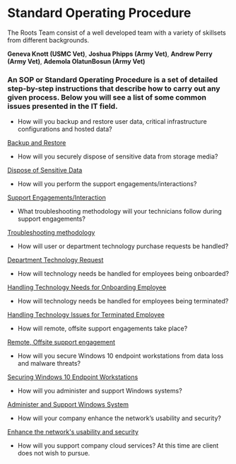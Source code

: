 # Standard Operating Procedure

The Roots Team consist of a well developed team with a variety of skillsets from different backgrounds. 

**Geneva Knott (USMC Vet)**, **Joshua Phipps (Army Vet)**, **Andrew Perry (Army Vet)**, **Ademola OlatunBosun (Army Vet)**

### An SOP or Standard Operating Procedure is a set of detailed step-by-step instructions that describe how to carry out any given process. Below you will see a list of some common issues presented in the IT field.

+ How will you backup and restore user data, critical infrastructure configurations and hosted data?

[Backup and Restore](https://github.com/THE-ROOTS/FOR-SOPS/blob/main/Backup%20and%20Recovery%20Procedures.pdf) 

+ How will you securely dispose of sensitive data from storage media?

[Dispose of Sensitive Data](https://github.com/THE-ROOTS/FOR-SOPS/blob/main/Secure%20Disposal%20of%20Sensitive%20Data.pdf)

+ How will you perform the support engagements/interactions?

[Support Engagements/Interaction](https://github.com/THE-ROOTS/FOR-SOPS/blob/main/Support%20Engagement.pdf)

+ What troubleshooting methodology will your technicians follow during support engagements?

[Troubleshooting methodology](https://github.com/THE-ROOTS/FOR-SOPS/blob/main/Troubleshooting%20Methodology.pdf)

+ How will user or department technology purchase requests be handled?

[Department Technology Request](https://github.com/THE-ROOTS/FOR-SOPS/blob/main/Department%20Technology%20Purchase%20Requests.pdf)

+ How will technology needs be handled for employees being onboarded?

[Handling Technology Needs for Onboarding Employee](https://github.com/THE-ROOTS/FOR-SOPS/blob/main/Handling%20Technology%20for%20Onboard.pdf)

+ How will technology needs be handled for employees being terminated?

[Handling Technology Issues for Terminated Employee](https://github.com/THE-ROOTS/FOR-SOPS/blob/main/Handling%20Technology%20for%20Terminated%20Employees.pdf)

+ How will remote, offsite support engagements take place?

[Remote, Offsite support engagement](https://github.com/THE-ROOTS/FOR-SOPS/blob/main/Remote%20Offsite%20Support.pdf)

+ How will you secure Windows 10 endpoint workstations from data loss and malware threats?

[Securing Windows 10 Endpoint Workstations](https://github.com/THE-ROOTS/FOR-SOPS/blob/main/Securing%20Windows%2010%20Endpoint%20Workstations)

+ How will you administer and support Windows systems?

[Administer and Support Windows System](https://github.com/THE-ROOTS/FOR-SOPS/blob/main/Administer%20and%20Support%20Windows%20System.pdf)

+ How will your company enhance the network’s usability and security?

[Enhance the network's usability and security](https://github.com/THE-ROOTS/FOR-SOPS/blob/main/Enhance%20the%20network%E2%80%99s%20usability%20and%20security)

+ How will you support company cloud services?
At this time are client does not wish to pursue. 
